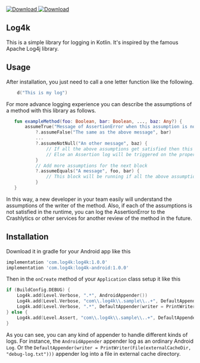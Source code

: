  [ ![Download](https://api.bintray.com/packages/hadilq/Sheypoor/log4k/images/download.svg) ](https://bintray.com/hadilq/Sheypoor/log4k/_latestVersion)
 [ ![Download](https://api.bintray.com/packages/hadilq/Sheypoor/log4k-android/images/download.svg) ](https://bintray.com/hadilq/Sheypoor/log4k-android/_latestVersion)

Log4k
---
This is a simple library for logging in Kotlin. It's inspired by the famous Apache Log4j library.

Usage
---
After installation, you just need to call a one letter function like the following.
```kotlin
    d("This is my log")
```
For more advance logging experience you can describe the assumptions of a method with this library as follows.
```kotlin
   fun exampleMethod(foo: Boolean, bar: Boolean, ..., baz: Any?) {
       assumeTrue("Message of AssertionError when this assumption is not satisfied", foo)
           ?.assumeFalse("The same as the above message", bar)
           ...
           ?.assumeNotNull("An other message", baz) {
               // If all the above assumptions get satisfied then this block will be running.
               // Else an Assertion log will be triggered on the proper Appenders.
           }
           // Add more assumptions for the next block
           ?.assumeEquals("A message", foo, bar) {
               // This block will be running if all the above assumptions are true.
           }
   }
```
In this way, a new developer in your team easily will understand the assumptions of the writer of the method. Also, if
each of the assumptions is not satisfied in the runtime, you can log the AssertionError to the Crashlytics or other
services for another review of the method in the future.

Installation
---
Download it in gradle for your Android app like this
```groovy
implementation 'com.log4k:log4k:1.0.0'
implementation 'com.log4k:log4k-android:1.0.0'
```

Then in the `onCreate` method of your `Application` class setup it like this
```kotlin
if (BuildConfig.DEBUG) {
    Log4k.add(Level.Verbose, ".*", AndroidAppender())
    Log4k.add(Level.Verbose, "com\\.log4k\\.sample\\..+", DefaultAppender())
    Log4k.add(Level.Verbose, ".*", DefaultAppender(writer = PrintWriter(File(externalCacheDir, "debug-log.txt"))))
} else {
    Log4k.add(Level.Assert, "com\\.log4k\\.sample\\..+", DefaultAppender(writer = PrintWriter(File(filesDir, "log.txt"))))
}
```
As you can see, you can any kind of appender to handle different kinds of logs. For instance, the `AndroidAppender`
appender log as an ordinary Android `Log`. Or the `DefaultAppender(writer = PrintWriter(File(externalCacheDir, "debug-log.txt")))`
appender log into a file in external cache directory.
